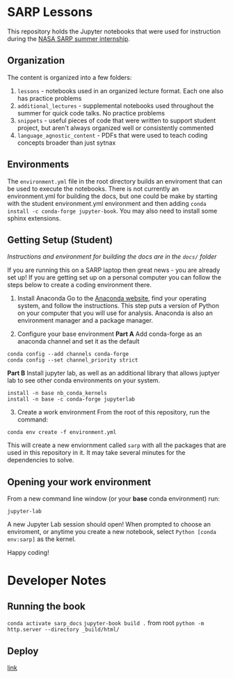 # SARP Lessons

This repository holds the Jupyter notebooks that were used for instruction during the [NASA SARP summer internship](https://www.nasa.gov/centers/ames/earthscience/programs/airbornescience/studentairborneresearchprogram).

## Organization
The content is organized into a few folders:
1. `lessons` - notebooks used in an organized lecture format.  Each one also has practice problems
2. `additional_lectures` - supplemental notebooks used throughout the summer for quick code talks.  No practice problems
3. `snippets` - useful pieces of code that were written to support student project, but aren't always organized well or consistently commented
4. `language_agnostic_content` - PDFs that were used to teach coding concepts broader than just sytnax

## Environments

The `environment.yml` file in the root directory builds an enviroment that can be used to execute the notebooks. There is not currently an environment.yml for building the docs, but one could be make by starting with the student environment.yml environment and then adding `conda install -c conda-forge jupyter-book`.  You may also need to install some sphinx extensions. 

## Getting Setup (Student)

_Instructions and environment for building the docs are in the `docs/` folder_

If you are running this on a SARP laptop then great news - you are already set up! If you are getting set up on a personal computer you can follow the steps below to create a coding environment there.

1. Install Anaconda 
Go to the [Anaconda website](https://docs.anaconda.com/anaconda/install/index.html), find your operating system, and follow the instructions. This step puts a version of Python on your computer that you will use for analysis. Anaconda is also an environment manager and a package manager.

2. Configure your base environment
**Part A**
Add conda-forge as an anaconda channel and set it as the default
```
conda config --add channels conda-forge
conda config --set channel_priority strict
```

**Part B**
Install jupyter lab, as well as an additional library that allows juptyer lab to see other conda environments on your system.
```
install -n base nb_conda_kernels
install -n base -c conda-forge jupyterlab
```

3. Create a work environment
From the root of this repository, run the command:
```
conda env create -f environment.yml
```
This will create a new enviornment called `sarp` with all the packages that are used in this repository in it. It may take several minutes for the dependencies to solve.


## Opening your work environment
From a new command line window (or your **base** conda environment) run:
```
jupyter-lab
```
A new Jupyter Lab session should open! When prompted to choose an enviroment, or anytime you create a new notebook,  select `Python [conda env:sarp]` as the kernel.

Happy coding!

# Developer Notes
## Running the book
`conda activate sarp_docs`
`jupyter-book build .` from root
`python -m http.server --directory _build/html/`

## Deploy
[link](https://jupyterbook.org/start/publish.html#publish-your-book-online-with-github-pages)
